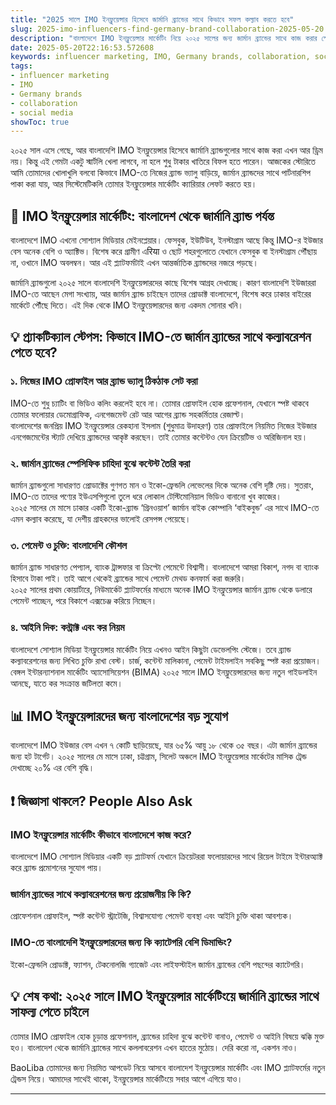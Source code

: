 ```yaml
---
title: "2025 সালে IMO ইনফ্লুয়েন্সার হিসেবে জার্মানি ব্র্যান্ডের সাথে কিভাবে সফল কল্যাব করতে হবে"
slug: 2025-imo-influencers-find-germany-brand-collaboration-2025-05-20
description: "বাংলাদেশে IMO ইনফ্লুয়েন্সার মার্কেটিং নিয়ে ২০২৫ সালের জন্য জার্মান ব্র্যান্ডের সাথে কাজ করার স্পেসিফিক ট্রিকস এবং মার্কেট বিশ্লেষণ। সোশ্যাল মিডিয়া, পেমেন্ট পদ্ধতি, এবং লোকাল কালচারের প্রেক্ষাপটে রিয়েল এক্সপেরিয়ান্স শেয়ার করা হলো।"
date: 2025-05-20T22:16:53.572608
keywords: influencer marketing, IMO, Germany brands, collaboration, social media
tags:
- influencer marketing
- IMO
- Germany brands
- collaboration
- social media
showToc: true
---
```


২০২৫ সাল এসে গেছে, আর বাংলাদেশি IMO ইনফ্লুয়েন্সার হিসেবে জার্মানি ব্র্যান্ডগুলোর সাথে কাজ করা এখন আর ড্রিম নয়। কিন্তু এই গেমটা একটু স্মার্টলি খেলা লাগবে, না হলে শুধু টাকার খাতিরে বিফল হতে পারেন। আজকের স্টোরিতে আমি তোমাদের খোলাখুলি বলবো কিভাবে IMO-তে নিজের ব্র্যান্ড ভ্যালু বাড়িয়ে, জার্মান ব্র্যান্ডদের সাথে পার্টনারশিপ পাকা করা যায়, আর সিস্টেমেটিকলি তোমার ইনফ্লুয়েন্সার মার্কেটিং ক্যারিয়ার লেফট করতে হয়।

## 📢 IMO ইনফ্লুয়েন্সার মার্কেটিং: বাংলাদেশ থেকে জার্মানি ব্র্যান্ড পর্যন্ত

বাংলাদেশে IMO এখনো সোশ্যাল মিডিয়ার মেইনপ্লেয়ার। ফেসবুক, ইউটিউব, ইনস্টাগ্রাম আছে কিন্তু IMO-র ইউজার বেস অনেক বেশি ও অ্যাক্টিভ। বিশেষ করে গ্রামীণ এरिया ও ছোট শহরগুলোতে যেখানে ফেসবুক বা ইনস্টাগ্রাম পৌঁছায় না, ওখানে IMO অবলম্বন। আর এই প্ল্যাটফর্মটাই এখন আন্তর্জাতিক ব্র্যান্ডদের নজরে পড়ছে।

জার্মানি ব্র্যান্ডগুলো ২০২৫ সালে বাংলাদেশি ইনফ্লুয়েন্সারদের কাছে বিশেষ আগ্রহ দেখাচ্ছে। কারণ বাংলাদেশি ইউজাররা IMO-তে আছেন মেগা সংখ্যায়, আর জার্মান ব্র্যান্ড চাইছেন তাদের প্রোডাক্ট বাংলাদেশে, বিশেষ করে ঢাকার বাইরের মার্কেটে পৌঁছে দিতে। এই দিক থেকে IMO ইনফ্লুয়েন্সারদের জন্য একদম সোনার খনি।

## 💡 প্র্যাকটিক্যাল স্টেপস: কিভাবে IMO-তে জার্মান ব্র্যান্ডের সাথে কল্যাবরেশন পেতে হবে?

### ১. নিজের IMO প্রোফাইল আর ব্র্যান্ড ভ্যালু ঠিকঠাক সেট করা

IMO-তে শুধু চ্যাটিং বা ভিডিও কলিং করলেই হবে না। তোমার প্রোফাইল হোক প্রফেশনাল, যেখানে স্পষ্ট থাকবে তোমার ফলোয়ার ডেমোগ্রাফিক, এনগেজমেন্ট রেট আর আগের ব্র্যান্ড সহকর্মিতার রেজাল্ট।  
বাংলাদেশের জনপ্রিয় IMO ইনফ্লুয়েন্সার রেকহানা ইসলাম (শুধুমাত্র উদাহরণ) তার প্রোফাইলে নিয়মিত নিজের ইউজার এনগেজমেন্টের স্ট্যাট দেখিয়ে ব্র্যান্ডদের আকৃষ্ট করছেন। তাই তোমার কন্টেন্টও যেন ক্রিয়েটিভ ও অরিজিনাল হয়।

### ২. জার্মান ব্র্যান্ডের স্পেসিফিক চাহিদা বুঝে কন্টেন্ট তৈরি করা

জার্মান ব্র্যান্ডগুলো সাধারণত প্রোডাক্টের গুণগত মান ও ইকো-ফ্রেন্ডলি লেভেলের দিকে অনেক বেশি দৃষ্টি দেয়। সুতরাং, IMO-তে তাদের পণ্যের ইউএসপিগুলো তুলে ধরে লোকাল টেস্টিমোনিয়াল ভিডিও বানানো খুব কাজের।  
২০২৫ সালের মে মাসে ঢাকার একটি ইকো-ব্র্যান্ড ‘গ্রিনওয়াশ’ জার্মান বাইক কোম্পানি ‘বাইকবুন্ড’ এর সাথে IMO-তে এমন কল্যাব করেছে, যা দেশীয় গ্রাহকদের ভালোই রেসপন্স পেয়েছে।

### ৩. পেমেন্ট ও চুক্তি: বাংলাদেশি কৌশল

জার্মান ব্র্যান্ড সাধারণত পেপ্যাল, ব্যাংক ট্রান্সফার বা ক্রিপ্টো পেমেন্টে বিশ্বাসী। বাংলাদেশে আমরা বিকাশ, নগদ বা ব্যাংক হিসাবে টাকা পাই। তাই আগে থেকেই ব্র্যান্ডের সাথে পেমেন্ট মেথড কনফার্ম করা জরুরি।  
২০২৫ সালের প্রথম কোয়ার্টারে, নিউমার্কেট প্ল্যাটফর্মের মাধ্যমে অনেক IMO ইনফ্লুয়েন্সার জার্মান ব্র্যান্ড থেকে ডলারে পেমেন্ট পাচ্ছেন, পরে বিকাশে এক্সচেঞ্জ করিয়ে নিচ্ছেন।

### ৪. আইনি দিক: কন্ট্রাক্ট এবং কর নিয়ম

বাংলাদেশে সোশ্যাল মিডিয়া ইনফ্লুয়েন্সার মার্কেটিং নিয়ে এখনও আইন কিছুটা ডেভেলপিং স্টেজে। তবে ব্র্যান্ড কল্যাবরেশনের জন্য লিখিত চুক্তি রাখা বেস্ট। চার্জ, কন্টেন্ট মালিকানা, পেমেন্ট টাইমলাইন সবকিছু স্পষ্ট করা প্রয়োজন।  
বেঙ্গল ইন্টারন্যাশনাল মার্কেটিং অ্যাসোসিয়েশন (BIMA) ২০২৫ সালে IMO ইনফ্লুয়েন্সারদের জন্য নতুন গাইডলাইন আনছে, যাতে কর সংক্রান্ত জটিলতা কমে।

## 📊 IMO ইনফ্লুয়েন্সারদের জন্য বাংলাদেশের বড় সুযোগ

বাংলাদেশে IMO ইউজার বেস এখন ৭ কোটি ছাড়িয়েছে, যার ৬৫% আয়ু ১৮ থেকে ৩৫ বছর। এটা জার্মান ব্র্যান্ডের জন্য হট টার্গেট। ২০২৫ সালের মে মাসে ঢাকা, চট্টগ্রাম, সিলেট অঞ্চলে IMO ইনফ্লুয়েন্সার মার্কেটের মাসিক ট্রেন্ড দেখাচ্ছে ২০% এর বেশি বৃদ্ধি।

## ❗ জিজ্ঞাসা থাকলে? People Also Ask

### IMO ইনফ্লুয়েন্সার মার্কেটিং কীভাবে বাংলাদেশে কাজ করে?

বাংলাদেশে IMO সোশ্যাল মিডিয়ার একটি বড় প্ল্যাটফর্ম যেখানে ক্রিয়েটররা ফলোয়ারদের সাথে রিয়েল টাইমে ইন্টারঅ্যাক্ট করে ব্র্যান্ড প্রমোশনের সুযোগ পায়।

### জার্মান ব্র্যান্ডের সাথে কল্যাবরেশনের জন্য প্রয়োজনীয় কি কি?

প্রোফেশনাল প্রোফাইল, স্পষ্ট কন্টেন্ট স্ট্রাটেজি, বিশ্বাসযোগ্য পেমেন্ট ব্যবস্থা এবং আইনি চুক্তি থাকা আবশ্যক।

### IMO-তে বাংলাদেশি ইনফ্লুয়েন্সারদের জন্য কি ক্যাটেগরি বেশি ডিমান্ডিং?

ইকো-ফ্রেন্ডলি প্রোডাক্ট, ফ্যাশন, টেকনোলজি গ্যাজেট এবং লাইফস্টাইল জার্মান ব্র্যান্ডের বেশি পছন্দের ক্যাটেগরি।

## 💡 শেষ কথা: ২০২৫ সালে IMO ইনফ্লুয়েন্সার মার্কেটিংয়ে জার্মানি ব্র্যান্ডের সাথে সাফল্য পেতে চাইলে

তোমার IMO প্রোফাইল হোক চূড়ান্ত প্রফেশনাল, ব্র্যান্ডের চাহিদা বুঝে কন্টেন্ট বানাও, পেমেন্ট ও আইনি বিষয়ে ঝক্কি মুক্ত হও। বাংলাদেশ থেকে জার্মানি ব্র্যান্ডের সাথে কললাবরেশন এখন হাতের মুঠোয়। দেরি করো না, একশন নাও।

BaoLiba তোমাদের জন্য নিয়মিত আপডেট নিয়ে আসবে বাংলাদেশ ইনফ্লুয়েন্সার মার্কেটিং এবং IMO প্ল্যাটফর্মের নতুন ট্রেন্ডস নিয়ে। আমাদের সাথেই থাকো, ইনফ্লুয়েন্সার মার্কেটিংয়ে সবার আগে এগিয়ে যাও।

---